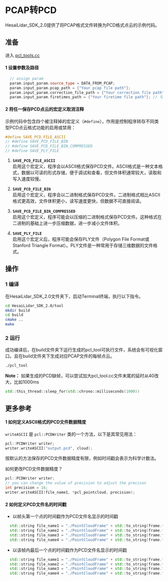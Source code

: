 # PCAP转PCD
HesaiLidar_SDK_2.0提供了将PCAP格式文件转换为PCD格式点云的示例代码。

## 准备
进入 [pcl_tools.cc](../tool/pcl_tool.cc) 

#### 1 设置参数及路径
```cpp
  // assign param
  param.input_param.source_type = DATA_FROM_PCAP;                         // 设置数据来源为离线PCAP数据
  param.input_param.pcap_path = {"Your pcap file path"};                  // 离线数据路径
  param.input_param.correction_file_path = {"Your correction file path"}; // 校准文件（角度修正文件）
  param.input_param.firetimes_path = {"Your firetime file path"}; // 可选项：通道发光时序（发光时刻修正文件）
```

#### 2 将任一保存PCD点云的宏定义取消注释
示例代码中包含四个被注释掉的宏定义（`#define`），作用是控制程序转存不同类型PCD点云格式功能的启用或禁用：
```cpp
#define SAVE_PCD_FILE_ASCII
// #define SAVE_PCD_FILE_BIN
// #define SAVE_PCD_FILE_BIN_COMPRESSED
// #define SAVE_PLY_FILE
```
1. **`SAVE_PCD_FILE_ASCII`**  
   启用这个宏定义，程序会以ASCII格式保存PCD文件。ASCII格式是一种文本格式，数据以可读的形式存储，便于调试和查看，但文件体积通常较大，读取和写入速度较慢。

2. **`SAVE_PCD_FILE_BIN`**  
   启用这个宏定义，程序会以二进制格式保存PCD文件。二进制格式相比ASCII格式更高效，文件体积更小，读写速度更快，但数据不可直接阅读。

3. **`SAVE_PCD_FILE_BIN_COMPRESSED`**  
   启用这个宏定义，程序可能会以压缩的二进制格式保存PCD文件。这种格式在二进制的基础上进一步压缩数据，进一步减小文件体积。

4. **`SAVE_PLY_FILE`**  
   启用这个宏定义后，程序可能会保存PLY文件（Polygon File Format或Stanford Triangle Format）。PLY文件是一种常用于存储三维数据的文件格式。


## 操作
### 1 编译
在HesaiLidar_SDK_2.0文件夹下，启动Terminal终端，执行以下指令。
```bash
cd HesaiLidar_SDK_2.0/tool
mkdir build
cd build
cmake ..
make
```

### 2 运行
成功编译后，在build文件夹下运行生成的pcl_tool可执行文件，系统会有可视化窗口。且在build文件夹下生成对应PCAP文件的每帧点云。
```bash
./pcl_tool
```
**Note：**
如果生成的PCD缺帧，可以尝试加大pcl_tool.cc文件末尾的延时从40改大，比如1000ms
```cpp
std::this_thread::sleep_for(std::chrono::milliseconds(1000))
```

## 更多参考
#### 1 如何定义ASCII格式的PCD文件数据精度
`writeASCII` 是 `pcl::PCDWriter` 类的一个方法，以下是其常见用法：
```cpp
pcl::PCDWriter writer;
writer.writeASCII("output.pcd", cloud);
```
按默认的方法保存的PCD文件数据精度有限，例如时间戳会表示为科学计数法。

如何更改PCD文件数据精度？
```cpp
pcl::PCDWriter writer;
// you can change the value of precision to adjust the precison
int precision = 16;
writer.writeASCII(file_name1, *pcl_pointcloud, precision);
```

#### 2 如何定义PCD文件名的时间戳
- 以帧头第一个点的时间戳作为PCD文件名显示的时间戳
```cpp
  std::string file_name1 = "./PointCloudFrame" + std::to_string(frame.frame_index) + "_" + std::to_string(frame.points[0].timestamp)+ ".pcd";
  std::string file_name2 = "./PointCloudFrame" + std::to_string(frame.frame_index) + "_" + std::to_string(frame.points[0].timestamp)+ ".bin";
  std::string file_name3 = "./PointCloudFrame" + std::to_string(frame.frame_index) + "_" + std::to_string(frame.points[0].timestamp)+ ".ply";
  std::string file_name4 = "./PointCloudFrame" + std::to_string(frame.frame_index) + "_" + std::to_string(frame.points[0].timestamp)+ "_compress" + ".bin";
```

- 以该帧内最后一个点的时间戳作为PCD文件名显示的时间戳
```cpp
  std::string file_name1 = "./PointCloudFrame" + std::to_string(frame.frame_index) + "_" + std::to_string(frame.points[points_num - 1].timestamp)+ ".pcd";
  std::string file_name2 = "./PointCloudFrame" + std::to_string(frame.frame_index) + "_" + std::to_string(frame.points[points_num - 1].timestamp)+ ".bin";
  std::string file_name3 = "./PointCloudFrame" + std::to_string(frame.frame_index) + "_" + std::to_string(frame.points[points_num - 1].timestamp)+ ".ply";
  std::string file_name4 = "./PointCloudFrame" + std::to_string(frame.frame_index) + "_" + std::to_string(frame.points[points_num - 1].timestamp)+ "_compress" + ".bin";
```